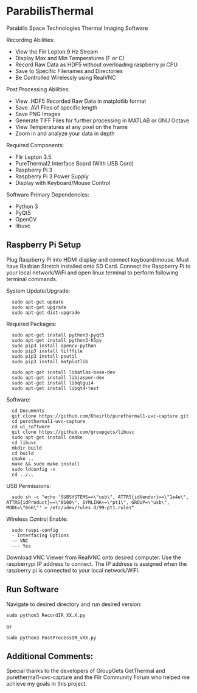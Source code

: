 # ParabilisThermal
Parabilis Space Technologies Thermal Imaging Software

Recording Abilities:
- View the Flir Lepton 9 Hz Stream
- Display Max and Min Temperatures (F or C)
- Record Raw Data as HDF5 without overloading raspberry pi CPU
- Save to Specific Filenames and Directories
- Be Controlled Wirelessly using RealVNC

Post Processing Abilities:
- View .HDF5 Recorded Raw Data in matplotlib format
- Save .AVI Files of specific length
- Save PNG Images
- Generate TIFF Files for further processing in MATLAB or GNU Octave
- View Temperatures at any pixel on the frame
- Zoom in and analyze your data in depth

Required Components:
- Flir Lepton 3.5
- PureThermal2 Interface Board (With USB Cord)
- Raspberry Pi 3
- Raspberry Pi 3 Power Supply
- Display with Keyboard/Mouse Control

Software Primary Dependencies:
- Python 3
- PyQt5
- OpenCV
- libuvc

## Raspberry Pi Setup
Plug Raspberry Pi into HDMI display and connect keyboard/mouse. Must have Rasbian Stretch installed onto SD Card. Connect the Raspberry Pi to your local network/WiFi and open linux terminal to perform following terminal commands.

System Update/Upgrade:
```
  sudo apt-get update
  sudo apt-get upgrade
  sudo apt-get dist-upgrade
```
Required Packages:
```
  sudo apt-get install python3-pyqt5
  sudo apt-get install python3-h5py
  sudo pip3 install opencv-python
  sudo pip3 install tifffile
  sudo pip3 install psutil
  sudo pip3 install matplotlib

  sudo apt-get install libatlas-base-dev
  sudo apt-get install libjasper-dev
  sudo apt-get install libqtgui4
  sudo apt-get install libqt4-test
```
Software:
```
  cd Documents
  git clone https://github.com/Kheirlb/purethermal1-uvc-capture.git
  cd purethermal1-uvc-capture
  cd ui_software
  git clone https://github.com/groupgets/libuvc
  sudo apt-get install cmake
  cd libuvc
  mkdir build
  cd build
  cmake ..
  make && sudo make install
  sudo ldconfig -v
  cd ../..
```
USB Permissions:
```
  sudo sh -c "echo 'SUBSYSTEMS==\"usb\", ATTRS{idVendor}==\"1e4e\", ATTRS{idProduct}==\"0100\", SYMLINK+=\"pt1\", GROUP=\"usb\", MODE=\"666\"' > /etc/udev/rules.d/99-pt1.rules"
```
Wireless Control Enable:
```
  sudo raspi-config
  - Interfacing Options
  -- VNC
  --- Yes
```
Download VNC Viewer from RealVNC onto desired computer. Use the raspberrypi IP address to connect. The IP address is assigned when the raspberry pi is connected to your local network/WiFi.

## Run Software
Navigate to desired directory and run desired version:
```
sudo python3 RecordIR_XX.X.py
```
or
```
sudo python3 PostProcessIR_vXX.py
```
## Additional Comments:
Special thanks to the developers of GroupGets GetThermal and purethermal1-uvc-capture and the Flir Community Forum who helped me achieve my goals in this project.
